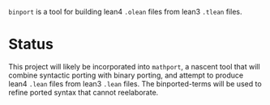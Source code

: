 `binport` is a tool for building lean4 `.olean` files from lean3 `.tlean` files.

# Status

This project will likely be incorporated into `mathport`, a nascent tool that will combine syntactic porting with binary porting, and attempt to produce lean4 `.lean` files from lean3 `.lean` files. The binported-terms will be used to refine ported syntax that cannot reelaborate.

